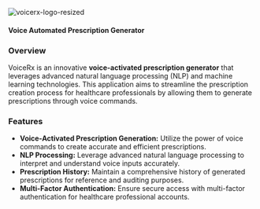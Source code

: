![voicerx-logo-resized](https://github.com/saumyasarkar11/voicerx/assets/76894046/13c48934-a1e0-471e-b761-351e1813244d)
#### Voice Automated Prescription Generator

### Overview

VoiceRx is an innovative **voice-activated prescription generator** that leverages advanced natural language processing (NLP) and machine learning technologies. This application aims to streamline the prescription creation process for healthcare professionals by allowing them to generate prescriptions through voice commands.

### Features

- **Voice-Activated Prescription Generation:** Utilize the power of voice commands to create accurate and efficient prescriptions.
- **NLP Processing:** Leverage advanced natural language processing to interpret and understand voice inputs accurately.
- **Prescription History:** Maintain a comprehensive history of generated prescriptions for reference and auditing purposes.
- **Multi-Factor Authentication:** Ensure secure access with multi-factor authentication for healthcare professional accounts.
